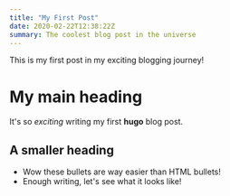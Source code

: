 ```yaml
---
title: "My First Post"
date: 2020-02-22T12:38:22Z
summary: The coolest blog post in the universe
---
```


This is my first post in my exciting blogging journey!

# My main heading

It's so *exciting* writing my first **hugo** blog post.

## A smaller heading

* Wow these bullets are way easier than HTML bullets!
* Enough writing, let's see what it looks like!